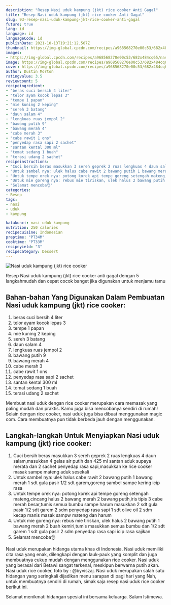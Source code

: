 ```yaml
---
description: "Resep Nasi uduk kampung (jkt) rice cooker Anti Gagal"
title: "Resep Nasi uduk kampung (jkt) rice cooker Anti Gagal"
slug: 93-resep-nasi-uduk-kampung-jkt-rice-cooker-anti-gagal
future: true
lang: id
language: id
languageCode: id
publishDate: 2021-10-13T19:21:12.507Z 
thumbnail: https://img-global.cpcdn.com/recipes/a968568270e00c53/682x484cq65/nasi-uduk-kampung-jkt-rice-cooker-foto-resep-utama.png
images:
- https://img-global.cpcdn.com/recipes/a968568270e00c53/682x484cq65/nasi-uduk-kampung-jkt-rice-cooker-foto-resep-utama.png
image: https://img-global.cpcdn.com/recipes/a968568270e00c53/682x484cq65/nasi-uduk-kampung-jkt-rice-cooker-foto-resep-utama.png
cover: https://img-global.cpcdn.com/recipes/a968568270e00c53/682x484cq65/nasi-uduk-kampung-jkt-rice-cooker-foto-resep-utama.png
author: Dustin Morton
ratingvalue: 3.5
reviewcount: 5
recipeingredient:
- "beras cuci bersih 4 liter"
- "telor ayam kocok lepas 3"
- "tempe 1 papan"
- "mie kuning 2 keping"
- "sereh 3 batang"
- "daun salam 4"
- "lengkuas ruas jempol 2"
- "bawang putih 9"
- "bawang merah 4"
- "cabe merah 3"
- "cabe rawit 1 ons"
- "penyedap rasa sapi 2 sachet"
- "santan kental 300 ml"
- "tomat sedang 1 buah"
- "terasi udang 2 sachet"
recipeinstructions:
- "Cuci bersih beras masukkan 3 sereh geprek 2 ruas lengkuas 4 daun salam,masukkan 4 gelas air putih dan 425 ml santan aduk supaya merata dan 2 sachet penyedap rasa sapi,masukkan ke rice cooker masak sampe mateng aduk sesekali"
- "Untuk sambel nya: ulek halus cabe rawit 2 bawang putih 1 bawang merah 1 sdt gula pasir 1/2 sdt garem,goreng sambel sampe kering icip rasa"
- "Untuk tempe orek nya: potong korek api tempe goreng setengah mateng,cincang halus 2 bawang merah 2 bawang putih,iris tipis 3 cabe merah besar,tumis semua bumbu sampe harum masukkan 2 sdt gula pasir 1/2 sdt garem 2 sdm penyedap rasa sapi 1 sdt olive oil 2 sdm kecap manis masak sampw mateng dan harum"
- "Untuk mie goreng nya: rebus mie tiriskan, ulek halus 2 bawang putih 1 bawang merah 2 buah kemiri,tumis masukkan semua bumbu dan 1/2 sdt garem 1 sdt gula pasir 2 sdm penyedap rasa sapi icip rasa sajikan"
- "Selamat mencoba👌"
categories:
- Resep
tags:
- nasi
- uduk
- kampung

katakunci: nasi uduk kampung 
nutrition: 250 calories
recipecuisine: Indonesian
preptime: "PT34M"
cooktime: "PT33M"
recipeyield: "3"
recipecategory: Dessert
---
```



![Nasi uduk kampung (jkt) rice cooker](https://img-global.cpcdn.com/recipes/a968568270e00c53/682x484cq65/nasi-uduk-kampung-jkt-rice-cooker-foto-resep-utama.png)

Resep Nasi uduk kampung (jkt) rice cooker  anti gagal dengan 5 langkahmudah dan cepat cocok banget jika digunakan untuk menjamu tamu

<!--inarticleads1-->

## Bahan-bahan Yang Digunakan Dalam Pembuatan Nasi uduk kampung (jkt) rice cooker:

1. beras cuci bersih 4 liter
1. telor ayam kocok lepas 3
1. tempe 1 papan
1. mie kuning 2 keping
1. sereh 3 batang
1. daun salam 4
1. lengkuas ruas jempol 2
1. bawang putih 9
1. bawang merah 4
1. cabe merah 3
1. cabe rawit 1 ons
1. penyedap rasa sapi 2 sachet
1. santan kental 300 ml
1. tomat sedang 1 buah
1. terasi udang 2 sachet

Membuat nasi uduk dengan rice cooker merupakan cara memasak yang paling mudah dan praktis. Kamu juga bisa mencobanya sendiri di rumah! Selain dengan rice cooker, nasi uduk juga bisa dibuat menggunakan magic com. Cara membuatnya pun tidak berbeda jauh dengan menggunakan. 

<!--inarticleads2-->

## Langkah-langkah Untuk Menyiapkan Nasi uduk kampung (jkt) rice cooker:

1. Cuci bersih beras masukkan 3 sereh geprek 2 ruas lengkuas 4 daun salam,masukkan 4 gelas air putih dan 425 ml santan aduk supaya merata dan 2 sachet penyedap rasa sapi,masukkan ke rice cooker masak sampe mateng aduk sesekali
1. Untuk sambel nya: ulek halus cabe rawit 2 bawang putih 1 bawang merah 1 sdt gula pasir 1/2 sdt garem,goreng sambel sampe kering icip rasa
1. Untuk tempe orek nya: potong korek api tempe goreng setengah mateng,cincang halus 2 bawang merah 2 bawang putih,iris tipis 3 cabe merah besar,tumis semua bumbu sampe harum masukkan 2 sdt gula pasir 1/2 sdt garem 2 sdm penyedap rasa sapi 1 sdt olive oil 2 sdm kecap manis masak sampw mateng dan harum
1. Untuk mie goreng nya: rebus mie tiriskan, ulek halus 2 bawang putih 1 bawang merah 2 buah kemiri,tumis masukkan semua bumbu dan 1/2 sdt garem 1 sdt gula pasir 2 sdm penyedap rasa sapi icip rasa sajikan
1. Selamat mencoba👌


Nasi uduk merupakan hidanga utama khas di Indonesia. Nasi uduk memiliki cita rasa yang enak, dilengkapi dengan lauk-pauk yang komplit dan juga membuatnya cukup mudah dengan menggunakan rice cooker. Nasi uduk yang berasal dari Betawi sangat terkenal, meskipun berwarna putih akan. Nasi uduk rice cooker, foto by : @byviszaj. Nasi uduk merupakan salah satu hidangan yang seringkali dijadikan menu sarapan di pagi hari yang Nah, untuk membuatnya sendiri di rumah, simak saja resep nasi uduk rice cooker berikut ini. 

Selamat menikmati hidangan spesial ini bersama keluarga. Salam Istimewa.
